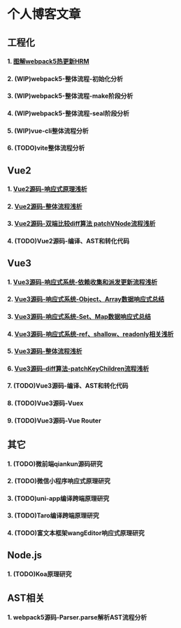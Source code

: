 # 个人博客文章

## 工程化
#### 1. [图解webpack5热更新HRM](https://segmentfault.com/a/1190000042587412)
#### 2. (WIP)webpack5-整体流程-初始化分析
#### 3. (WIP)webpack5-整体流程-make阶段分析
#### 4. (WIP)webpack5-整体流程-seal阶段分析
#### 5. (WIP)vue-cli整体流程分析
#### 6. (TODO)vite整体流程分析

## Vue2
#### 1. [Vue2源码-响应式原理浅析](https://segmentfault.com/a/1190000042751317)
#### 2. [Vue2源码-整体流程浅析](https://segmentfault.com/a/1190000042749514)
#### 3. [Vue2源码-双端比较diff算法 patchVNode流程浅析](https://segmentfault.com/a/1190000042749546)
#### 4. (TODO)Vue2源码-编译、AST和转化代码

## Vue3
#### 1. [Vue3源码-响应式系统-依赖收集和派发更新流程浅析](https://segmentfault.com/a/1190000043034490)
#### 2. [Vue3源码-响应式系统-Object、Array数据响应式总结](https://segmentfault.com/a/1190000043035221)
#### 3. [Vue3源码-响应式系统-Set、Map数据响应式总结](https://segmentfault.com/a/1190000043048005)
#### 4. [Vue3源码-响应式系统-ref、shallow、readonly相关浅析](https://segmentfault.com/a/1190000043057421)
#### 5. [Vue3源码-整体流程浅析](https://segmentfault.com/a/1190000042984950)
#### 6. [Vue3源码-diff算法-patchKeyChildren流程浅析](https://segmentfault.com/a/1190000042974066)
#### 7. (TODO)Vue3源码-编译、AST和转化代码
#### 8. (TODO)Vue3源码-Vuex
#### 9. (TODO)Vue3源码-Vue Router

## 其它
#### 1. (TODO)微前端qiankun源码研究
#### 2. (TODO)微信小程序响应式原理研究
#### 3. (TODO)uni-app编译跨端原理研究
#### 3. (TODO)Taro编译跨端原理研究
#### 4. (TODO)富文本框架wangEditor响应式原理研究

## Node.js
#### 1. (TODO)Koa原理研究

## AST相关
#### 1. webpack5源码-Parser.parse解析AST流程分析








